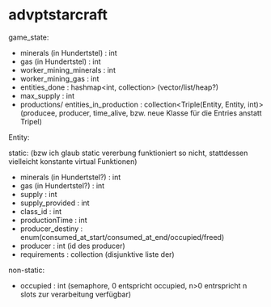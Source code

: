 # advptstarcraft
game_state:
*  minerals (in Hundertstel) : int
*  gas (in Hundertstel) : int
*  worker\_mining_minerals : int
*  worker\_mining_gas : int
*  entities_done : hashmap<int, collection<Entity>> (vector/list/heap?)
*  max_supply : int
*  productions/ entities\_in\_production : collection<Triple(Entity, Entity, int)> (producee, producer, time\_alive, bzw. neue Klasse für die Entries anstatt Tripel)


Entity:

static: (bzw ich glaub static vererbung funktioniert so nicht, stattdessen vielleicht konstante virtual Funktionen)
*  minerals (in Hundertstel?) : int
*  gas (in Hundertstel?) : int
*  supply : int
*  supply_provided : int
*  class_id : int
*  productionTime : int
*  producer\_destiny : enum(consumed\_at\_start/consumed\_at\_end/occupied/freed)
*  producer : int (id des producer)
*  requirements : collection<int> (disjunktive liste der)


non-static:
*  occupied : int (semaphore, 0 entspricht occupied, n>0 entrspricht n slots zur verarbeitung verfügbar)
    

